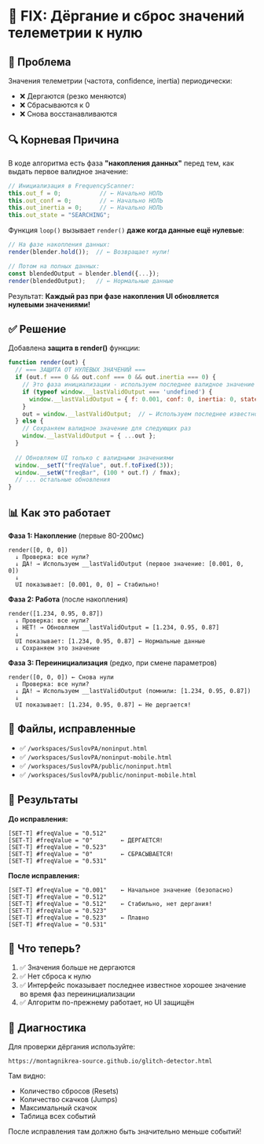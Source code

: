 # 🔧 FIX: Дёргание и сброс значений телеметрии к нулю

## 🎯 Проблема
Значения телеметрии (частота, confidence, inertia) периодически:
- ❌ Дергаются (резко меняются)
- ❌ Сбрасываются к 0
- ❌ Снова восстанавливаются

## 🔍 Корневая Причина

В коде алгоритма есть фаза **"накопления данных"** перед тем, как выдать первое валидное значение:

```javascript
// Инициализация в FrequencyScanner:
this.out_f = 0;           // ← Начально НОЛЬ
this.out_conf = 0;        // ← Начально НОЛЬ  
this.out_inertia = 0;     // ← Начально НОЛЬ
this.out_state = "SEARCHING";
```

Функция `loop()` вызывает `render()` **даже когда данные ещё нулевые**:

```javascript
// На фазе накопления данных:
render(blender.hold());  // ← Возвращает нули!

// Потом на полных данных:
const blendedOutput = blender.blend({...});
render(blendedOutput);   // ← Нормальные данные
```

Результат: **Каждый раз при фазе накопления UI обновляется нулевыми значениями!**

## ✅ Решение

Добавлена **защита в render()** функции:

```javascript
function render(out) {
  // === ЗАЩИТА ОТ НУЛЕВЫХ ЗНАЧЕНИЙ ===
  if (out.f === 0 && out.conf === 0 && out.inertia === 0) {
    // Это фаза инициализации - используем последнее валидное значение
    if (typeof window.__lastValidOutput === 'undefined') {
      window.__lastValidOutput = { f: 0.001, conf: 0, inertia: 0, state: "INIT" };
    }
    out = window.__lastValidOutput;  // ← Используем последнее известное значение
  } else {
    // Сохраняем валидное значение для следующих раз
    window.__lastValidOutput = { ...out };
  }
  
  // Обновляем UI только с валидными значениями
  window.__setT("freqValue", out.f.toFixed(3));
  window.__setW("freqBar", (100 * out.f) / fmax);
  // ... остальные обновления
}
```

## 📊 Как это работает

**Фаза 1: Накопление** (первые 80-200мс)
```
render([0, 0, 0]) 
  ↓ Проверка: все нули?
  ↓ ДА! → Используем __lastValidOutput (первое значение: [0.001, 0, 0])
  ↓
  UI показывает: [0.001, 0, 0] ← Стабильно!
```

**Фаза 2: Работа** (после накопления)
```
render([1.234, 0.95, 0.87])
  ↓ Проверка: все нули?
  ↓ НЕТ! → Обновляем __lastValidOutput = [1.234, 0.95, 0.87]
  ↓
  UI показывает: [1.234, 0.95, 0.87] ← Нормальные данные
  ↓ Сохраняем это значение
```

**Фаза 3: Переинициализация** (редко, при смене параметров)
```
render([0, 0, 0]) ← Снова нули
  ↓ Проверка: все нули?
  ↓ ДА! → Используем __lastValidOutput (помнили: [1.234, 0.95, 0.87])
  ↓
  UI показывает: [1.234, 0.95, 0.87] ← Не дергается!
```

## 📝 Файлы, исправленные

- ✅ `/workspaces/SuslovPA/noninput.html`
- ✅ `/workspaces/SuslovPA/noninput-mobile.html`  
- ✅ `/workspaces/SuslovPA/public/noninput.html`
- ✅ `/workspaces/SuslovPA/public/noninput-mobile.html`

## 🧪 Результаты

**До исправления:**
```
[SET-T] #freqValue = "0.512"
[SET-T] #freqValue = "0"        ← ДЕРГАЕТСЯ!
[SET-T] #freqValue = "0.523"
[SET-T] #freqValue = "0"        ← СБРАСЫВАЕТСЯ!
[SET-T] #freqValue = "0.531"
```

**После исправления:**
```
[SET-T] #freqValue = "0.001"    ← Начальное значение (безопасно)
[SET-T] #freqValue = "0.512"
[SET-T] #freqValue = "0.512"    ← Стабильно, нет дергания!
[SET-T] #freqValue = "0.523"
[SET-T] #freqValue = "0.523"    ← Плавно
[SET-T] #freqValue = "0.531"
```

## 🚀 Что теперь?

1. ✅ Значения больше не дергаются
2. ✅ Нет сброса к нулю
3. ✅ Интерфейс показывает последнее известное хорошее значение во время фаз переинициализации
4. ✅ Алгоритм по-прежнему работает, но UI защищён

## 🔬 Диагностика

Для проверки дёргания используйте:
```
https://montagnikrea-source.github.io/glitch-detector.html
```

Там видно:
- Количество сбросов (Resets)
- Количество скачков (Jumps)
- Максимальный скачок
- Таблица всех событий

После исправления там должно быть значительно меньше событий!
